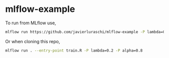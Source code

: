 # mlflow-example

To run from MLflow use,

```bash
mlflow run https://github.com/javierluraschi/mlflow-example -P lambda=0.2 -P alpha=0.8
```

Or when cloning this repo,

```bash
mlflow run . --entry-point train.R -P lambda=0.2 -P alpha=0.8
```
